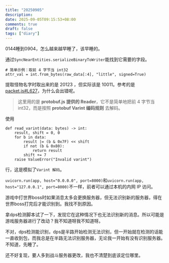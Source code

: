 ```yaml
---
title: "20250905"
description: 
date: 2025-09-05T09:15:53+08:00
comments: true
draft: false
tags: ["diary"]
---
```

0144睡到0904，怎么越来越早睡了，该早睡的。

通过`SyncNearEntities.serializeBinaryToWriter`能找到它需要的字段。

```
# 简单示例：取前 4 字节当 int32 
attr_val = int.from_bytes(raw_data[:4], "little", signed=True) 
```

提取怪物名字时取出来的是 20123 ，但实际该是 10011。参考的是[packet.js#L627](https://github.com/dmlgzs/StarResonanceDamageCounter/blob/master/algo/packet.js#L627)，为什么会出错呢。

> 这里用的是 **protobuf.js 提供的 Reader**，它不是简单地把前 4 字节当 int32，而是按照 **protobuf Varint 编码规则** 去解码。

使用

```
def read_varint(data: bytes) -> int:
    result, shift = 0, 0
    for b in data:
        result |= (b & 0x7F) << shift
        if not (b & 0x80):
            return result
        shift += 7
    raise ValueError("Invalid varint")
```

行，这是模拟了`Varint 解码`。

`uvicorn.run(app, host="0.0.0.0", port=8000)`和`uvicorn.run(app, host="127.0.0.1", port=8000)`不一样，前者可以通过本机的内网 IP 访问。

游戏中打世界boss时如果消息太多会更换服务器，但无法识别新的服务器，得在世界boss打完后才能识别到。我找不到原因。

拿dps检测脚本试了一下，发现它在这种情况下也无法识别新的消息。所以可能是游戏服务器进行了改动？我不知道呀我不知道呀。

不对，dps检测能识别，dps是半路开始检测无法识别，但一开始就在检测的话能一直收到包，而我总是在半路无法识别服务器，无论我一开始有没有识别服务器。不知道，先睡了。

还不好复现，要人多到战斗服务器更改，我也不清楚到底该定位哪里。
